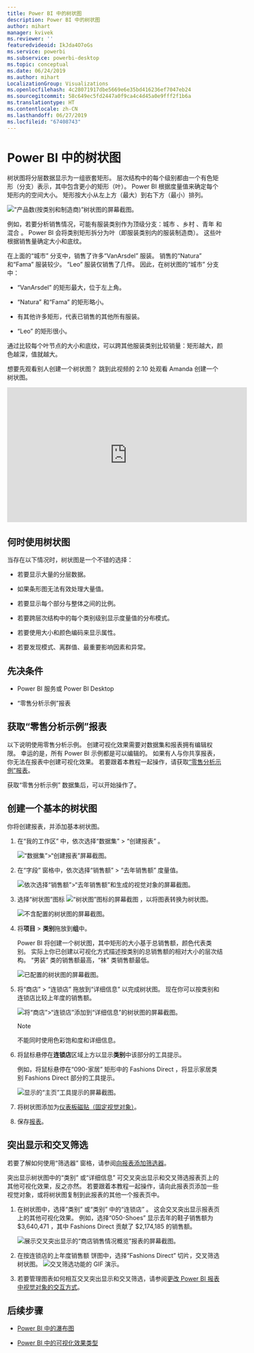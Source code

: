 ```yaml
---
title: Power BI 中的树状图
description: Power BI 中的树状图
author: mihart
manager: kvivek
ms.reviewer: ''
featuredvideoid: IkJda4O7oGs
ms.service: powerbi
ms.subservice: powerbi-desktop
ms.topic: conceptual
ms.date: 06/24/2019
ms.author: mihart
LocalizationGroup: Visualizations
ms.openlocfilehash: 4c28071917dbe5669e6e35bd416236ef7047eb24
ms.sourcegitcommit: 58c649ec5fd2447a0f9ca4c4d45a0e9fff2f1b6a
ms.translationtype: HT
ms.contentlocale: zh-CN
ms.lasthandoff: 06/27/2019
ms.locfileid: "67408743"
---
```

# <a name="treemaps-in-power-bi"></a>Power BI 中的树状图

树状图将分层数据显示为一组嵌套矩形。 层次结构中的每个级别都由一个有色矩形（分支）表示，其中包含更小的矩形（叶）。 Power BI 根据度量值来确定每个矩形内的空间大小。 矩形按大小从左上方（最大）到右下方（最小）排列。

![“产品数(按类别和制造商)”树状图的屏幕截图。](media/power-bi-visualization-treemaps/pbi-nancy-viz-treemap.png)

例如，若要分析销售情况，可能有服装类别作为顶级分支：城市  、乡村  、青年  和混合  。 Power BI 会将类别矩形拆分为叶（即服装类别内的服装制造商）。 这些叶根据销售量确定大小和底纹。

在上面的“城市”  分支中，销售了许多“VanArsdel”  服装。 销售的“Natura”  和“Fama”  服装较少。 “Leo”  服装仅销售了几件。 因此，在树状图的“城市”  分支中：

* “VanArsdel”  的矩形最大，位于左上角。

* “Natura”  和“Fama”  的矩形略小。

* 有其他许多矩形，代表已销售的其他所有服装。

* “Leo”  的矩形很小。

通过比较每个叶节点的大小和底纹，可以跨其他服装类别比较销量：矩形越大，颜色越深，值就越大。

想要先观看别人创建一个树状图？ 跳到此视频的 2:10 处观看 Amanda 创建一个树状图。

<iframe width="560" height="315" src="https://www.youtube.com/embed/IkJda4O7oGs" frameborder="0" allowfullscreen></iframe>

## <a name="when-to-use-a-treemap"></a>何时使用树状图

当存在以下情况时，树状图是一个不错的选择：

* 若要显示大量的分层数据。

* 如果条形图无法有效处理大量值。

* 若要显示每个部分与整体之间的比例。

* 若要跨层次结构中的每个类别级别显示度量值的分布模式。

* 若要使用大小和颜色编码来显示属性。

* 若要发现模式、离群值、最重要影响因素和异常。

## <a name="prerequisites"></a>先决条件

* Power BI 服务或 Power BI Desktop

* “零售分析示例”报表

## <a name="get-the-retail-analysis-sample-report"></a>获取“零售分析示例”报表

以下说明使用零售分析示例。 创建可视化效果需要对数据集和报表拥有编辑权限。 幸运的是，所有 Power BI 示例都是可以编辑的。 如果有人与你共享报表，你无法在报表中创建可视化效果。 若要跟着本教程一起操作，请获取[“零售分析示例”报表](../sample-datasets.md)。

获取“零售分析示例”  数据集后，可以开始操作了。

## <a name="create-a-basic-treemap"></a>创建一个基本的树状图

你将创建报表，并添加基本树状图。

1. 在“我的工作区”  中，依次选择“数据集”   > “创建报表”  。

    ![“数据集”>“创建报表”屏幕截图。](media/power-bi-visualization-treemaps/power-bi-create-a-report.png)

1. 在“字段”  窗格中，依次选择“销售额”   > “去年销售额”  度量值。

   ![依次选择“销售额”>“去年销售额”和生成的视觉对象的屏幕截图。](media/power-bi-visualization-treemaps/treemapfirstvalue_new.png)

1. 选择“树状图”图标 ![“树状图”图标的屏幕截图](media/power-bi-visualization-treemaps/power-bi-treemap-icon.png) ，以将图表转换为树状图。

   ![不含配置的树状图的屏幕截图。](media/power-bi-visualization-treemaps/treemapconvertto_new.png)

1. 将**项目**  >  **类别**拖放到**组**中。

    Power BI 将创建一个树状图，其中矩形的大小基于总销售额，颜色代表类别。 实际上你已创建以可视化方式描述按类别的总销售额的相对大小的层次结构。 “男装”  类的销售额最高，“袜”  类销售额最低。

    ![已配置的树状图的屏幕截图。](media/power-bi-visualization-treemaps/power-bi-complete.png)

1. 将“商店”   >  “连锁店”  拖放到“详细信息”  以完成树状图。 现在你可以按类别和连锁店比较上年度的销售额。

   ![将“商店”>“连锁店”添加到“详细信息”的树状图的屏幕截图。](media/power-bi-visualization-treemaps/power-bi-details.png)

   > [!NOTE]
   > 不能同时使用色彩饱和度和详细信息。

1. 将鼠标悬停在**连锁店**区域上方以显示**类别**中该部分的工具提示。

    例如，将鼠标悬停在“090-家居”  矩形中的 Fashions Direct  ，将显示家居类别 Fashions Direct 部分的工具提示。

   ![显示的“主页”工具提示的屏幕截图。](media/power-bi-visualization-treemaps/treemaphoverdetail_new.png)

1. 将树状图添加为[仪表板磁贴（固定视觉对象）](../service-dashboard-tiles.md)。

1. 保存[报表](../service-report-save.md)。

## <a name="highlighting-and-cross-filtering"></a>突出显示和交叉筛选

若要了解如何使用“筛选器”  窗格，请参阅[向报表添加筛选器](../power-bi-report-add-filter.md)。

突出显示树状图中的“类别”  或“详细信息”  可交叉突出显示和交叉筛选报表页上的其他可视化效果，反之亦然。 若要跟着本教程一起操作，请向此报表页添加一些视觉对象，或将树状图复制到此报表的其他一个报表页中。

1. 在树状图中，选择“类别”  或“类别”  中的“连锁店”  。 这会交叉突出显示报表页上的其他可视化效果。 例如，选择“050-Shoes”  显示去年的鞋子销售额为 $3,640,471  ，其中 Fashions Direct  贡献了 $2,174,185  的销售额。

   ![展示交叉突出显示的“商店销售情况概览”报表的屏幕截图。](media/power-bi-visualization-treemaps/treemaphiliting.png)

1. 在按连锁店的上年度销售额  饼图中，选择“Fashions Direct”  切片，交叉筛选树状图。
   ![交叉筛选功能的 GIF 演示。](media/power-bi-visualization-treemaps/treemapnoowl.gif)

1. 若要管理图表如何相互交叉突出显示和交叉筛选，请参阅[更改 Power BI 报表中视觉对象的交互方式](../service-reports-visual-interactions.md)。

## <a name="next-steps"></a>后续步骤

* [Power BI 中的瀑布图](power-bi-visualization-waterfall-charts.md)

* [Power BI 中的可视化效果类型](power-bi-visualization-types-for-reports-and-q-and-a.md)
